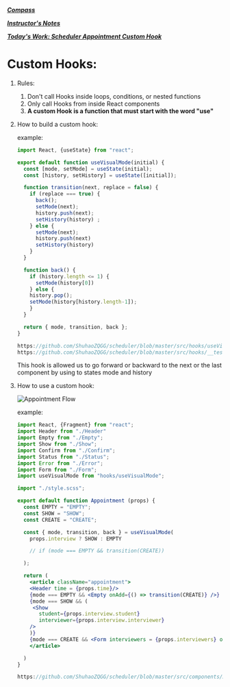 [***Compass***](https://web.compass.lighthouselabs.ca/days/w07d5)

***[Instructor's Notes](https://web.compass.lighthouselabs.ca/activities/1013/lectures/4876)***

***[Today's Work: Scheduler Appointment Custom Hook](https://github.com/ShuhaoZQGG/scheduler)***

# Custom Hooks:

1. Rules:
    1. Don't call Hooks inside loops, conditions, or nested functions
    2. Only call Hooks from inside React components
    3. **A custom Hook is a function that must start with the word "use"**
    
2. How to build a custom hook:
    
    example:
    
    ```jsx
    import React, {useState} from "react";
    
    export default function useVisualMode(initial) {
      const [mode, setMode] = useState(initial);
      const [history, setHistory] = useState([initial]);
    
      function transition(next, replace = false) { 
        if (replace === true) {
          back();
          setMode(next);
          history.push(next);
          setHistory(history) ;
        } else {
          setMode(next);
          history.push(next) 
          setHistory(history)
        }
      }
    
      function back() { 
        if (history.length <= 1) {
          setMode(history[0])
        } else {
        history.pop(); 
        setMode(history[history.length-1]);
        }
      }
    
      return { mode, transition, back };
    }
    
    https://github.com/ShuhaoZQGG/scheduler/blob/master/src/hooks/useVisualMode.js
    https://github.com/ShuhaoZQGG/scheduler/blob/master/src/hooks/__tests__/useVisualMode.test.js
    ```
    
    This hook is allowed us to go forward or backward to the next or the last component by using to states mode and history
    

3. How to use a custom hook:
    
    ![Appointment Flow](https://s3-us-west-2.amazonaws.com/reactv2/figures/c665622e-5093-4552-8519-51b4f274cf21.png)
    
    example:
    
    ```jsx
    import React, {Fragment} from "react";
    import Header from "./Header"
    import Empty from "./Empty";
    import Show from "./Show";
    import Confirm from "./Confirm";
    import Status from "./Status";
    import Error from "./Error";
    import Form from "./Form";
    import useVisualMode from "hooks/useVisualMode";
    
    import "./style.scss";
    
    export default function Appointment (props) {
      const EMPTY = "EMPTY";
      const SHOW = "SHOW";
      const CREATE = "CREATE";
    
      const { mode, transition, back } = useVisualMode(
        props.interview ? SHOW : EMPTY
    
        // if (mode === EMPTY && transition(CREATE))
    
      );
    
      return (
        <article className="appointment">
        <Header time = {props.time}/>
        {mode === EMPTY && <Empty onAdd={() => transition(CREATE)} />}
        {mode === SHOW && (
         <Show
           student={props.interview.student}
           interviewer={props.interview.interviewer}
        />
        )} 
        {mode === CREATE && <Form interviewers = {props.interviewers} onCancel = {() => back()}/>}
        </article>
    
      )
    }
    
    https://github.com/ShuhaoZQGG/scheduler/blob/master/src/components/Appointment/index.js
    ```
